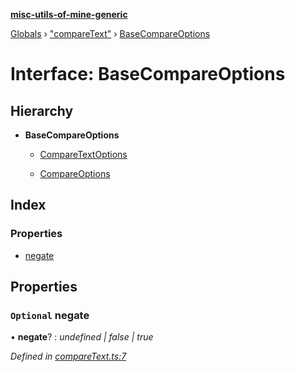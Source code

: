 **[misc-utils-of-mine-generic](../README.md)**

[Globals](../globals.md) › ["compareText"](../modules/_comparetext_.md) › [BaseCompareOptions](_comparetext_.basecompareoptions.md)

# Interface: BaseCompareOptions

## Hierarchy

* **BaseCompareOptions**

  * [CompareTextOptions](_comparetext_.comparetextoptions.md)

  * [CompareOptions](_comparetext_.compareoptions.md)

## Index

### Properties

* [negate](_comparetext_.basecompareoptions.md#optional-negate)

## Properties

### `Optional` negate

• **negate**? : *undefined | false | true*

*Defined in [compareText.ts:7](https://github.com/cancerberoSgx/misc-utils-of-mine/blob/2200176/misc-utils-of-mine-generic/src/compareText.ts#L7)*